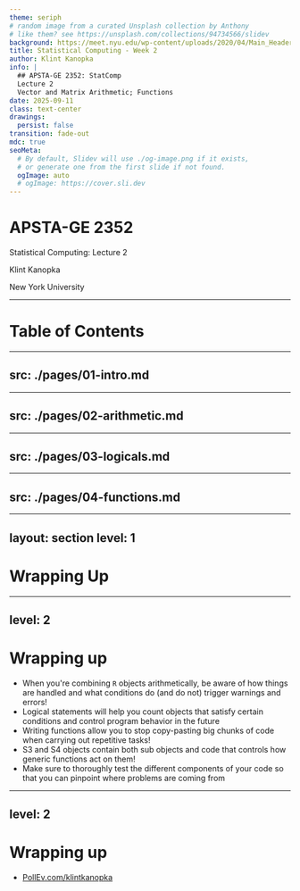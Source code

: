 ```yaml
---
theme: seriph
# random image from a curated Unsplash collection by Anthony
# like them? see https://unsplash.com/collections/94734566/slidev
background: https://meet.nyu.edu/wp-content/uploads/2020/04/Main_Header.jpg
title: Statistical Computing - Week 2
author: Klint Kanopka
info: |
  ## APSTA-GE 2352: StatComp
  Lecture 2
  Vector and Matrix Arithmetic; Functions
date: 2025-09-11
class: text-center
drawings:
  persist: false
transition: fade-out
mdc: true
seoMeta:
  # By default, Slidev will use ./og-image.png if it exists,
  # or generate one from the first slide if not found.
  ogImage: auto
  # ogImage: https://cover.sli.dev
---
```


# APSTA-GE 2352

Statistical Computing: Lecture 2

Klint Kanopka

New York University


---

# Table of Contents

<Toc text-sm minDepth="1" maxDepth="1" />

---
src: ./pages/01-intro.md
---

---
src: ./pages/02-arithmetic.md
---

---
src: ./pages/03-logicals.md
---

---
src: ./pages/04-functions.md
---

---
layout: section
level: 1
---

# Wrapping Up

---
level: 2
---

# Wrapping up

- When you're combining `R` objects arithmetically, be aware of how things are handled and what conditions do (and do not) trigger warnings and errors!
- Logical statements will help you count objects that satisfy certain conditions and control program behavior in the future
- Writing functions allow you to stop copy-pasting big chunks of code when carrying out repetitive tasks!
- S3 and S4 objects contain both sub objects and code that controls how generic functions act on them!
- Make sure to thoroughly test the different components of your code so that you can pinpoint where problems are coming from

---
level: 2
---

# Wrapping up

- [PollEv.com/klintkanopka](https://PollEv.com/klintkanopka)
